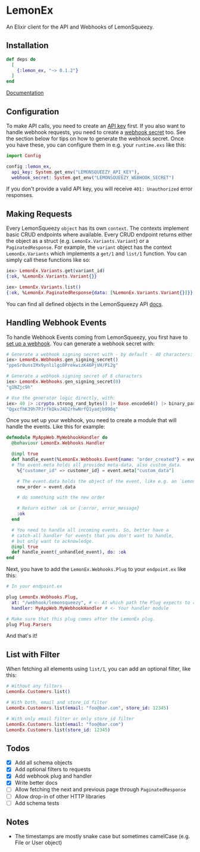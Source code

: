# LemonEx

An Elixir client for the API and Webhooks of LemonSqueezy.

## Installation

```elixir
def deps do
  [
    {:lemon_ex, "~> 0.1.2"}
  ]
end
```

[Documentation](https://hexdocs.pm/lemon_ex/readme.html)

## Configuration

To make API calls, you need to create an [API key](https://docs.lemonsqueezy.com/docs/guides/developer-guide/getting-started) first. If you also want to handle webhook requests, you need to create a [webhook secret](https://docs.lemonsqueezy.com/api/webhooks) too. See the section below for tips on how to generate the webhook secret. Once you have these, you can configure them in e.g. your `runtime.exs` like this:

```elixir
import Config

config :lemon_ex, 
  api_key: System.get_env("LEMONSQUEEZY_API_KEY"),
  webhook_secret: System.get_env("LEMONSQUEEZY_WEBHOOK_SECRET")
```

If you don't provide a valid API key, you will receive `401: Unauthorized` error responses.

## Making Requests

Every LemonSqueezy `object` has its own `context`. The contexts implement basic CRUD endpoints where available. Every CRUD endpoint returns either the object as a struct (e.g. `LemonEx.Variants.Variant`) or a `PaginatedResponse`. For example, the `variant` object has the context `LemonEx.Variants` which implements a `get/1` and `list/1` function. You can simply call these functions like so:

```elixir
iex> LemonEx.Variants.get(variant_id)
{:ok, %LemonEx.Variants.Variant{}}

iex> LemonEx.Variants.list()
{:ok, %LemonEx.PaginatedResponse{data: [%LemonEx.Variants.Variant{}]}}
```

You can find all defined objects in the LemonSqueezy API [docs](https://docs.lemonsqueezy.com/help).

## Handling Webhook Events

To handle Webhook Events coming from LemonSqueezy, you first have to [set up a webhook](https://app.lemonsqueezy.com/settings/webhooks/). You can generate a webhook secret with:

```elixir
# Generate a webhook signing secret with - by default - 40 characters:
iex> LemonEx.Webhooks.gen_signing_secret()
"ppeSr0unsIMx9ynlilgi0PrekwizK46PjVH/Pi2g"

# Generate a webhook signing secret of 8 characters
iex> LemonEx.Webhooks.gen_signing_secret(8)
"g1NZjc9h"

# Use the generator logic directly, with:
iex> 40 |> :crypto.strong_rand_bytes() |> Base.encode64() |> binary_part(0, 40)
"QgxcfhK39h7PJrfkQkvJ4D2rhwNrfQ1yadjb996q"
```

Once you set up your webhook, you need to create a module that will handle the events. Like this for example:

```elixir
defmodule MyAppWeb.MyWebhookHandler do
  @behaviour LemonEx.Webhooks.Handler

  @impl true
  def handle_event(%LemonEx.Webhooks.Event{name: "order_created"} = event) do
  # The event.meta holds all provided meta-data, also custom_data.
    %{"customer_id" => customer_id} = event.meta["custom_data"]

    # The event.data holds the object of the event, like e.g. an `LemonEx.Orders.Order{}`.
    new_order = event.data

    # do something with the new order

    # Return either :ok or {:error, error_message}
    :ok
  end

  # You need to handle all incoming events. So, better have a
  # catch-all handler for events that you don't want to handle,
  # but only want to acknowledge.
  @impl true
  def handle_event(_unhandled_event), do: :ok
end
```

Next, you have to add the `LemonEx.Webhooks.Plug` to your `endpoint.ex` like this:

```elixir
# In your endpoint.ex

plug LemonEx.Webhooks.Plug,
  at: "/webhook/lemonsqueezy", # <- At which path the Plug expects to receive webhooks
  handler: MyAppWeb.MyWebhookHandler # <- Your handler module

# Make sure that this plug comes after the LemonEx plug.
plug Plug.Parsers
```

And that's it!

## List with Filter

When fetching all elements using `list/1`, you can add an optional filter, like this:

```elixir
# Without any filters
LemonEx.Customers.list()

# With both, email and store_id filter
LemonEx.Customers.list(email: "foo@bar.com", store_id: 12345)

# With only email filter or only store_id filter
LemonEx.Customers.list(email: "foo@bar.com")
LemonEx.Customers.list(store_id: 12345)
```

## Todos

- [x] Add all schema objects
- [x] Add optional filters to requests
- [x] Add webhook plug and handler
- [x] Write better docs
- [ ] Allow fetching the next and previous page through `PaginatedResponse`
- [ ] Allow drop-in of other HTTP libraries
- [ ] Add schema tests

## Notes

- The timestamps are mostly snake case but sometimes camelCase (e.g. File or User object)